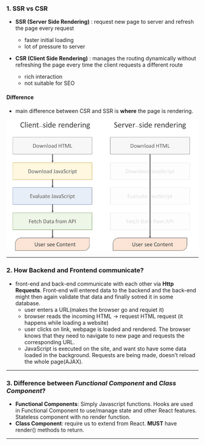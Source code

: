 ### 1. SSR vs CSR
- **SSR (Server Side Rendering)** : request new page to server and refresh the page every request

    - faster initial loading
    - lot of pressure to server

- **CSR (Client Side Rendering)** : manages the routing dynamically without refreshing the page every time the client requests a different route
    - rich interaction
    - not suitable for SEO


#### Difference
- main difference between CSR and SSR is **where** the page is rendering.

![ssr_vs_csr](/arwensookim/img/ssr_and_csr_3.png)


***
### 2. How Backend and Frontend communicate?
- front-end and back-end communicate with each other via **Http Requests**. Front-end will entered data to the backend and the back-end might then again validate that data and finally sotred it in some database. 
    - user enters a URL(makes the browser go and requiet it)
    - browser reads the incoming HTML -> request HTML request (it happens while loading a website)
    - user clicks on link, webpage is loaded and rendered. The browser knows that they need to navigate to new page and requests the corresponding URL.
    - JavaScript is executed on the site, and want sto have some data loaded in the background. Requests are being made, doesn't reload the whole page(AJAX). 


***
### 3. Difference between _Functional Component_ and _Class Component_?
- **Functional Components**: Simply Javascript functions. Hooks are used in Functional Component to use/manage state and other React features. Stateless component with no render function.
- **Class Component**: require us to extend from React. **MUST** have render() methods to return.

***
